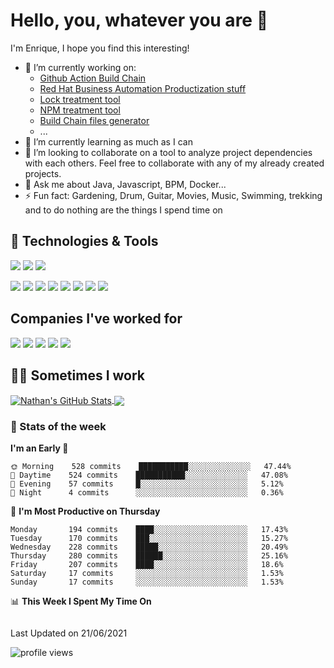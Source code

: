 # Hello, you, whatever you are  👋

I'm Enrique, I hope you find this interesting!

- 🔭 I’m currently working on:
  - [Github Action Build Chain](https://github.com/marketplace/actions/github-action-build-chain-cross-repo-builds)
  - [Red Hat Business Automation Productization stuff](https://github.com/kiegroup)
  - [Lock treatment tool](https://www.npmjs.com/package/lock-treatment-tool)
  - [NPM treatment tool](https://github.com/kiegroup/npm-treatment-tool)
  - [Build Chain files generator](https://github.com/marketplace/actions/build-chain-files-generator)
  - ...
- 🌱 I’m currently learning as much as I can
- 👯 I’m looking to collaborate on a tool to analyze project dependencies with each others. Feel free to collaborate with any of my already created projects.
- 💬 Ask me about Java, Javascript, BPM, Docker...
- ⚡ Fun fact: Gardening, Drum, Guitar, Movies, Music, Swimming, trekking and to do nothing are the things I spend time on

## 🔧 Technologies & Tools

![](https://img.shields.io/badge/Editor-VS_Code-informational?style=flat&logo=visual-studio-code&logoColor=white&color=008080)
![](https://img.shields.io/badge/Editor-IntellIJ_Idea-informational?style=flat&logo=IntelliJ-IDEA&logoColor=white&color=008080)
![](https://img.shields.io/badge/Editor-Eclipse-informational?style=flat&logo=Eclipse-IDE&logoColor=white&color=008080)


![](https://img.shields.io/badge/Code-Java-informational?style=flat&logo=java&logoColor=white&color=007396)
![](https://img.shields.io/badge/Code-Groovy-informational?style=flat&logo=Groovy&logoColor=white&color=4298B8)
![](https://img.shields.io/badge/Code-JavaScript-informational?style=flat&logo=javascript&logoColor=white&color=F7DF1E)
![](https://img.shields.io/badge/Code-Angular-informational?style=flat&logo=Angular&logoColor=white&color=DD0031)
![](https://img.shields.io/badge/Code-React-informational?style=flat&logo=Angular&logoColor=white&color=61DAFB)
![](https://img.shields.io/badge/Code-Python-informational?style=flat&logo=python&logoColor=white&color=3776AB)
![](https://img.shields.io/badge/Tech-BPM-informational?style=flat&color=008080)
![](https://img.shields.io/badge/Tech-Docker-informational?style=flat&logo=Docker&logoColor=white&color=2496ED)

## Companies I've worked for
![](https://img.shields.io/badge/Company-Red_Hat-informational?style=flat&logo=Red-Hat&logoColor=white&color=EE0000)
![](https://img.shields.io/badge/Company-Everis-informational?style=flat&logoColor=white&color=9BAE0C)
![](https://img.shields.io/badge/Public_Entity-RTD_European_Commission-informational?style=flat&logoColor=white&color=004494)
![](https://img.shields.io/badge/Public_Entity-EUIPO_European_Union-informational?style=flat&logoColor=white&color=004494)
![](https://img.shields.io/badge/Public_Entity-Universidad_Murcia-informational?style=flat&logoColor=white&color=AF1A2E)

## 👨‍💻 Sometimes I work

<!--
#### Time spent on main repos
MeilleursAgents/Salesforce: [![time tracker](https://wakatime.com/badge/github/MeilleursAgents/Salesforce.svg)](https://wakatime.com/badge/github/MeilleursAgents/Salesforce)

MeilleursAgents/SCALE-srv-py: [![time tracker](https://wakatime.com/badge/github/MeilleursAgents/SCALE-srv-py.svg)](https://wakatime.com/badge/github/MeilleursAgents/SCALE-srv-py)

#### GitHub stats
-->

<a href="https://github.com/ginxo">
<img align="center" src="https://github-readme-stats.vercel.app/api?username=ginxo&show_icons=true&hide_border=true&count_private=true&icon_color=008080" alt="Nathan's GitHub Stats" />
</a>
<a href="https://github.com/ginxo">
<img align="center" src="https://github-readme-stats.vercel.app/api/top-langs/?username=ginxo&count_private=true&icon_color=008080" />
</a>

### 📰 Stats of the week
<!--START_SECTION:waka-->
**I'm an Early 🐤** 

```text
🌞 Morning    528 commits    ███████████░░░░░░░░░░░░░░   47.44% 
🌆 Daytime    524 commits    ███████████░░░░░░░░░░░░░░   47.08% 
🌃 Evening    57 commits     █░░░░░░░░░░░░░░░░░░░░░░░░   5.12% 
🌙 Night      4 commits      ░░░░░░░░░░░░░░░░░░░░░░░░░   0.36%

```
📅 **I'm Most Productive on Thursday** 

```text
Monday       194 commits    ████░░░░░░░░░░░░░░░░░░░░░   17.43% 
Tuesday      170 commits    ███░░░░░░░░░░░░░░░░░░░░░░   15.27% 
Wednesday    228 commits    █████░░░░░░░░░░░░░░░░░░░░   20.49% 
Thursday     280 commits    ██████░░░░░░░░░░░░░░░░░░░   25.16% 
Friday       207 commits    ████░░░░░░░░░░░░░░░░░░░░░   18.6% 
Saturday     17 commits     ░░░░░░░░░░░░░░░░░░░░░░░░░   1.53% 
Sunday       17 commits     ░░░░░░░░░░░░░░░░░░░░░░░░░   1.53%

```


📊 **This Week I Spent My Time On** 

```text
```


 Last Updated on 21/06/2021
<!--END_SECTION:waka-->

<p align="left"> <img src="https://komarev.com/ghpvc/?username=ginxo" alt="profile views" /> </p>
